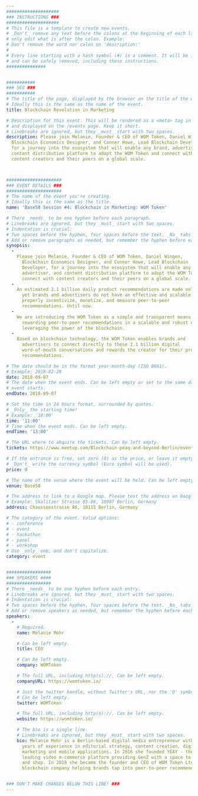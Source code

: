 ```yaml
---
####################
### INSTRUCTIONS ###
####################
# This file is a template to create new events.
# _Don't_ remove any text before the colons at the beginning of each line,
# only edit what is after the colon. Example:
# Don't remove the word nor colon on 'description:'
#
# Every line starting with a hash symbol (#) is a comment. It will be ignored
# and can be safely removed, including these instructions.
###############


###########
### SEO ###
###########
# The title of the page, displayed by the browser on the title of the window.
# Ideally this is the same as the name of the event.
title: Blockchain Revolution in Marketing

# Description for this event. This will be rendered as a <meta> tag in the HTML,
# and displayed on the /events page. Keep it short.
# Linebreaks are ignored, but they _must_ start with two spaces.
description: Please join Melanie, Founder & CEO of WOM Token, Daniel Wingen,
  Blockchain Economics Designer, and Conner Howe, Lead Blockchain Developer,
  for a journey into the ecosystem that will enable any brand, advertiser, and
  content distribution platform to adopt the WOM Token and connect with
  content creators and their peers on a global scale.



#####################
### EVENT DETAILS ###
#####################
# The name of the event you're creating.
# Ideally this is the same as the title.
name: 'Base58 Session #4: Blockchain in Marketing: WOM Token'

# There _needs_ to be one hyphen before each paragraph.
# Linebreaks are ignored, but they _must_ start with two spaces.
# Indentation is crucial:
# Two spaces before the hyphen, four spaces before the text. _No_ tabs allowed.
# Add or remove paragraphs as needed, but remember the hyphen before each entry.
synopsis:
  -
    Please join Melanie, Founder & CEO of WOM Token, Daniel Wingen,
      Blockchain Economics Designer, and Conner Howe, Lead Blockchain
      Developer, for a journey into the ecosystem that will enable any brand,
      advertiser, and content distribution platform to adopt the WOM Token and
      connect with content creators and their peers on a global scale.
  -
    An estimated 2.1 billion daily product recommendations are made online,
      yet brands and advertisers do not have an effective and scalable way to
      properly incentivize, monetize, and measure peer-to-peer
      recommendations. Until now.
  -
    We are introducing the WOM Token as a simple and transparent means for
      rewarding peer-to-peer recommendations in a scalable and robust economy
      leveraging the power of the blockchain.
  -
    Based on blockchain technology, the WOM Token enables brands and
      advertisers to connect directly to these 2.1 billion digital
      word-of-mouth conversations and rewards the creator for their product
      recommendations.

# The date should be in the format year-month-day (ISO 8601).
# Example: 2018-02-28
date: 2018-09-07
# The date when the event ends. Can be left empty or set to the same day the
# event starts.
endDate: 2018-09-07

# Set the time in 24 hours format, surrounded by quotes.
# _Only_ the starting time!
# Example: '18:00'
time: '11:00'
# Time when the event ends. Can be left empty.
endTime: '13:00'

# The URL where to akquire the tickets. Can be left empty.
tickets: https://www.meetup.com/Blockchain-peaq-and-beyond-Berlin/events/254267891/

# If the entrance is free, set zero (0) as the price, or leave it empty.
# _Don't_ write the currency symbol (Euro symbol will be used).
price: 0

# The name of the venue where the event will be held. Can be left empty.
venue: Base58

# The address to link to a Google map. Please test the address on Google Maps.
# Example: Skalitzer Strasse 85-86, 10997 Berlin, Germany
address: Chausseestrasse 86, 10115 Berlin, Germany

# The category of the event. Valid options:
# - conference
# - event
# - hackathon
# - panel
# - workshop
# Use _only_ one, and don't capitalize.
category: event


#################
### SPEAKERS ####
#################
# There _needs_ to be one hyphen before each entry.
# Linebreaks are ignored, but they _must_ start with two spaces.
# Indentation is crucial:
# Two spaces before the hyphen, four spaces before the text. _No_ tabs allowed.
# Add or remove speakers as needed, but remember the hyphen before each entry.
speakers:
  -
    # Required.
    name: Melanie Mohr

    # Can be left empty.
    title: CEO

    # Can be left empty.
    company: WOMToken

    # The full URL, including http(s)://. Can be left empty.
    companyURL: https://womtoken.io/

    # Just the twitter handle, without Twitter's URL, nor the '@' symbol.
    # Can be left empty.
    twitter: WOMToken

    # The full URL, including http(s)://. Can be left empty.
    website: https://womtoken.io/

    # The bio is a single line.
    # Linebreaks are ignored, but they _must_ start with two spaces.
    bio: Melanie Mohr is a Berlin-based digital media entrepreneur with 20
      years of experience in editorial strategy, content creation, digital
      marketing and mobile applications. In 2016 she founded YEAY - the
      leading video m-commerce platform providing GenZ with a space to share
      and shop. In 2018 she became the founder and CEO of WOM Token Ltd., the
      blockchain company helping brands tap into peer-to-peer recommendations.


### DON'T MAKE CHANGES BELOW THIS LINE! ###
---
```

<!-- ### DON'T MAKE CHANGES BELOW THIS LINE! ### -->

<Event-Content/>
